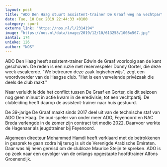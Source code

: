 ```yaml
---
layout: post
title: "ADO Den Haag stuurt assistent-trainer De Graaf weg na vechtpartij"
date: Tue, 10 Dec 2019 22:44:33 +0100
category: sport
externe_link: "https://nos.nl/l/2314194"
image: "https://nos.nl/data/image/2019/12/10/613258/1008x567.jpg"
aantal: 174
unieke: 126
author: "NOS"
---
```


<p>ADO Den Haag heeft assistent-trainer Edwin de Graaf voorlopig aan de kant geschoven. De reden is een ruzie met reservespeler Donny Gorter, die deze week escaleerde. "We betreuren deze zaak logischerwijs", zegt een woordvoerder van de Haagse club. "Het is een vervelende privézaak die deels de club raakt."</p>
<p>Naar verluidt leidde het conflict tussen De Graaf en Gorter, die dit seizoen nog geen minuut in actie kwam in de eredivisie, tot een vechtpartij. De clubleiding heeft daarop de assistent-trainer naar huis gestuurd.</p>
<p>De 39-jarige De Graaf maakt sinds 2017 deel uit van de technische staf van ADO Den Haag. De oud-speler van onder meer ADO, Feyenoord en NAC Breda verlengde in de zomer zijn contract tot medio 2022. Daarvoor werkte de Hagenaar als jeugdtrainer bij Feyenoord.</p>
<p>Algemeen directeur Mohammed Hamdi heeft verklaard met de betrokkenen in gesprek te gaan zodra hij terug is uit de Verenigde Arabische Emiraten. Daar was hij heen gereisd om de clubloze Maurice Steijn te spreken. ADO is op zoek naar een opvolger van de onlangs opgestapte hoofdtrainer Alfons Groenendijk.</p>
